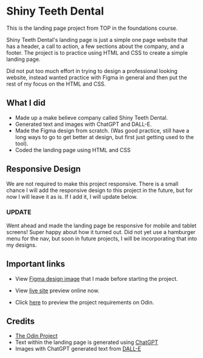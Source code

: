 # Shiny Teeth Dental

This is the landing page project from TOP in the foundations course.

Shiny Teeth Dental's landing page is just a simple one page website that has a header, a call to action, a few sections about the company, and a footer. The project is to practice using HTML and CSS to create a simple landing page.

Did not put too much effort in trying to design a professional looking website, instead wanted practice with Figma in general and then put the rest of my focus on the HTML and CSS.

## What I did

- Made up a make believe company called Shiny Teeth Dental.
- Generated text and images with ChatGPT and DALL-E.
- Made the Figma design from scratch. (Was good practice, still have a long ways to go to get better at design, but first just getting used to the tool).
- Coded the landing page using HTML and CSS

## Responsive Design

We are not required to make this project responsive. There is a small chance I will add the responsive design to this project in the future, but for now I will leave it as is. If I add it, I will update below.

### UPDATE

Went ahead and made the landing page be responsive for mobile and tablet screens! Super happy about how it turned out. Did not yet use a hamburger menu for the nav, but soon in future projects, I will be incorporating that into my designs.

## Important links

- View [Figma design image](./my-design/figma-design.png) that I made before starting the project.

- View [live site](https://odin.jasony.dev/shiny-teeth-dental/) preview online now.

- Click [here](https://www.theodinproject.com/lessons/foundations-landing-page) to preview the project requirements on Odin.

## Credits

- [The Odin Project](https://www.theodinproject.com/)
- Text within the landing page is generated using [ChatGPT](https://openai.com/chatgpt/)
- Images with ChatGPT generated text from [DALL-E](https://openai.com/dall-e/)
